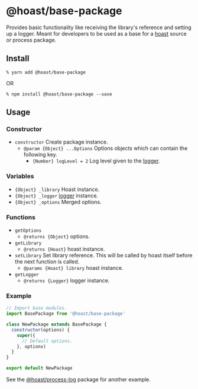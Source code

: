 # @hoast/base-package

Provides basic functionality like receiving the library's reference and setting up a logger. Meant for developers to be used as a base for a [hoast](https://hoast.js.org) source or process package.

## Install

```
% yarn add @hoast/base-package
```

OR

```
% npm install @hoast/base-package --save
```

## Usage

### Constructor

- `constructor` Create package instance.
  - `@param {Object} ...Options` Options objects which can contain the following key.
    - `{Number} logLevel = 2` Log level given to the [logger](https://github.com/hoast/hoast/tree/master/packages/utils#logger.js).

### Variables

- `{Object} _library` Hoast instance.
- `{Object} _logger` [logger](https://github.com/hoast/hoast/tree/master/packages/utils#logger.js) instance.
- `{Object} _options` Merged options.

### Functions

- `getOptions`
  - `@returns {Object}` options.
- `getLibrary`
  - `@returns {Hoast}` hoast instance.
- `setLibrary` Set library reference. This will be called by hoast itself before the next function is called.
  - `@params {Hoast} library` hoast instance.
- `getLogger`
  - `@returns {Logger}` logger instance.

### Example

```JavaScript
// Import base modules.
import BasePackage from '@hoast/base-package'

class NewPackage extends BasePackage {
  constructor(options) {
    super({
      // Default options.
    }, options)
  }
}

export default NewPackage
```

See the [@hoast/process-log](https://github.com/hoast/hoast/tree/master/packages/process-log#readme) package for another example.

